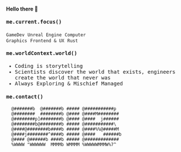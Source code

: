 #### Hello there :palm_tree:
<samp>
  
  #### me.current.focus()
  
  <code>GameDev</code> <code>Unreal Engine</code> <code>Computer Graphics</code> <code>Frontend & UX</code> <code>Rust</code>
  
  
  #### me.worldContext.world()
  
  - Coding is storytelling
  - Scientists discover the world that exists, engineers create the world that never was
  - Always Exploring & Mischief Managed
  
  
  #### me.contact()

</samp>

```
  @#######b  @#######b ##### @###########p
  @########  ########b @#### @####M########
  @########p]########b @#### @####  j######
  @########b@########b ##### @###########\
  @####@########b####b ##### @####%%@#####M
  @####j########^####b ##### @####   ######b
  @#### @######b ####b ##### @#############
  %WWWW "WWWWWW  MMMMb WMMMM %WWWWWMMMW%7^
```

